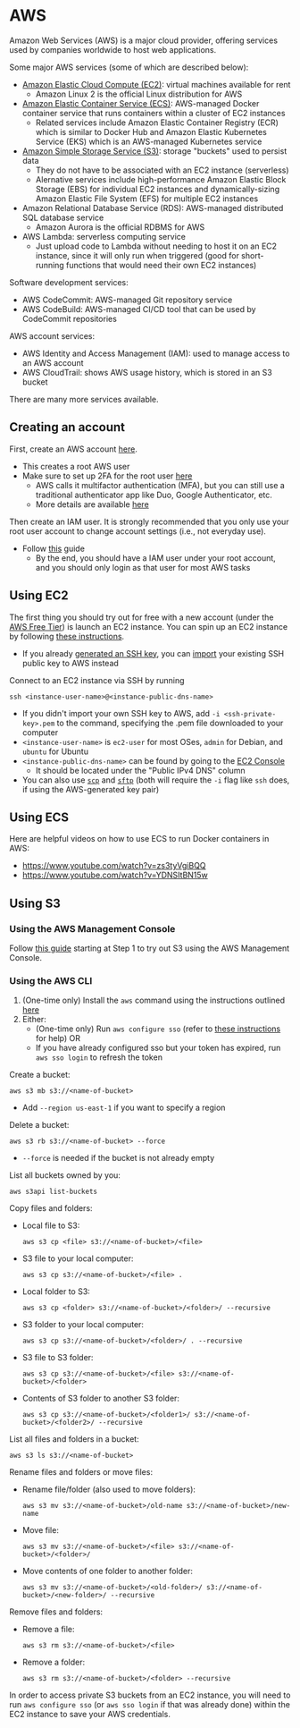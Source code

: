 # AWS

Amazon Web Services (AWS) is a major cloud provider, offering services used by companies worldwide to host web applications.

Some major AWS services (some of which are described below):

- [Amazon Elastic Cloud Compute (EC2)](#using-ec2): virtual machines available for rent
    - Amazon Linux 2 is the official Linux distribution for AWS
- [Amazon Elastic Container Service (ECS)](#using-ecs): AWS-managed Docker container service that runs containers within a cluster of EC2 instances
    - Related services include Amazon Elastic Container Registry (ECR) which is similar to Docker Hub and Amazon Elastic Kubernetes Service (EKS) which is an AWS-managed Kubernetes service
- [Amazon Simple Storage Service (S3)](#using-s3): storage "buckets" used to persist data
    - They do not have to be associated with an EC2 instance (serverless)
    - Alernative services include high-performance Amazon Elastic Block Storage (EBS) for individual EC2 instances and dynamically-sizing Amazon Elastic File System (EFS) for multiple EC2 instances
- Amazon Relational Database Service (RDS): AWS-managed distributed SQL database service
    - Amazon Aurora is the official RDBMS for AWS
- AWS Lambda: serverless computing service
    - Just upload code to Lambda without needing to host it on an EC2 instance, since it will only run when triggered (good for short-running functions that would need their own EC2 instances)

Software development services:

- AWS CodeCommit: AWS-managed Git repository service
- AWS CodeBuild: AWS-managed CI/CD tool that can be used by CodeCommit repositories

AWS account services:

- AWS Identity and Access Management (IAM): used to manage access to an AWS account
- AWS CloudTrail: shows AWS usage history, which is stored in an S3 bucket

There are many more services available.

## Creating an account

First, create an AWS account [here](https://portal.aws.amazon.com/billing/signup).

- This creates a root AWS user
- Make sure to set up 2FA for the root user [here](https://console.aws.amazon.com/iam/home#security_credential)
    - AWS calls it multifactor authentication (MFA), but you can still use a traditional authenticator app like Duo, Google Authenticator, etc.
    - More details are available [here](https://docs.aws.amazon.com/IAM/latest/UserGuide/id_credentials_mfa_enable_virtual.html#enable-virt-mfa-for-root)

Then create an IAM user. It is strongly recommended that you only use your root user account to change account settings (i.e., not everyday use).

- Follow [this](https://docs.aws.amazon.com/singlesignon/latest/userguide/getting-started.html) guide
    - By the end, you should have a IAM user under your root account, and you should only login as that user for most AWS tasks

## Using EC2

The first thing you should try out for free with a new account (under the [AWS Free Tier](https://aws.amazon.com/free/)) is launch an EC2 instance. You can spin up an EC2 instance by following [these instructions](https://docs.aws.amazon.com/AWSEC2/latest/UserGuide/EC2_GetStarted.html).

- If you already [generated an SSH key](../ssh#generating-a-ssh-key), you can [import](https://console.aws.amazon.com/ec2#ImportKeyPair) your existing SSH public key to AWS instead

Connect to an EC2 instance via SSH by running

```
ssh <instance-user-name>@<instance-public-dns-name>
```

- If you didn't import your own SSH key to AWS, add `-i <ssh-private-key>.pem` to the command, specifying the .pem file downloaded to your computer
- `<instance-user-name>` is `ec2-user` for most OSes, `admin` for Debian, and `ubuntu` for Ubuntu
- `<instance-public-dns-name>` can be found by going to the [EC2 Console](https://console.aws.amazon.com/ec2#Instances)
    - It should be located under the "Public IPv4 DNS" column
- You can also use [`scp`](../ssh#scp) and [`sftp`](../ssh#sftp) (both will require the `-i` flag like `ssh` does, if using the AWS-generated key pair)

## Using ECS

Here are helpful videos on how to use ECS to run Docker containers in AWS:

- https://www.youtube.com/watch?v=zs3tyVgiBQQ
- https://www.youtube.com/watch?v=YDNSItBN15w

## Using S3

### Using the AWS Management Console

Follow [this guide](https://docs.aws.amazon.com/AmazonS3/latest/userguide/GetStartedWithS3.html) starting at Step 1 to try out S3 using the AWS Management Console.

### Using the AWS CLI

1. (One-time only) Install the `aws` command using the instructions outlined [here](https://docs.aws.amazon.com/cli/latest/userguide/getting-started-install.html)
1. Either:
    - (One-time only) Run `aws configure sso` (refer to [these instructions](https://docs.aws.amazon.com/cli/latest/userguide/sso-configure-profile-token.html#sso-configure-profile-token-auto-sso) for help) OR
    - If you have already configured sso but your token has expired, run `aws sso login` to refresh the token

Create a bucket:

```
aws s3 mb s3://<name-of-bucket>
```

- Add `--region us-east-1` if you want to specify a region

Delete a bucket:

```
aws s3 rb s3://<name-of-bucket> --force
```

- `--force` is needed if the bucket is not already empty

List all buckets owned by you:

```
aws s3api list-buckets
```

Copy files and folders:
- Local file to S3:
    ```
    aws s3 cp <file> s3://<name-of-bucket>/<file>
    ```
- S3 file to your local computer:
    ```
    aws s3 cp s3://<name-of-bucket>/<file> .
    ```
- Local folder to S3:
    ```
    aws s3 cp <folder> s3://<name-of-bucket>/<folder>/ --recursive
    ```
- S3 folder to your local computer:
    ```
    aws s3 cp s3://<name-of-bucket>/<folder>/ . --recursive
    ```
- S3 file to S3 folder:
    ```
    aws s3 cp s3://<name-of-bucket>/<file> s3://<name-of-bucket>/<folder>
    ```
- Contents of S3 folder to another S3 folder:
    ```
    aws s3 cp s3://<name-of-bucket>/<folder1>/ s3://<name-of-bucket>/<folder2>/ --recursive
    ```

List all files and folders in a bucket:

```
aws s3 ls s3://<name-of-bucket>
```

Rename files and folders or move files:
- Rename file/folder (also used to move folders):
    ```
    aws s3 mv s3://<name-of-bucket>/old-name s3://<name-of-bucket>/new-name
    ```
- Move file:
    ```
    aws s3 mv s3://<name-of-bucket>/<file> s3://<name-of-bucket>/<folder>/
    ```
- Move contents of one folder to another folder:
    ```
    aws s3 mv s3://<name-of-bucket>/<old-folder>/ s3://<name-of-bucket>/<new-folder>/ --recursive
    ```

Remove files and folders:
- Remove a file:
    ```
    aws s3 rm s3://<name-of-bucket>/<file>
    ```
- Remove a folder:
    ```
    aws s3 rm s3://<name-of-bucket>/<folder> --recursive
    ```

In order to access private S3 buckets from an EC2 instance, you will need to run `aws configure sso` (or `aws sso login` if that was already done) within the EC2 instance to save your AWS credentials.
